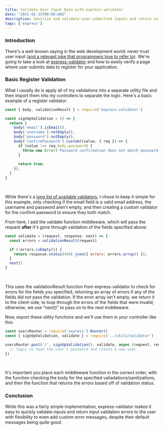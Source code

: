 ```yaml
---
title: Validate User Input Data with express-validator
date: "2021-02-13T00:00:00Z"
description: Sanitize and validate user-submitted inputs and return validation errors in Express
tags: ['express']
---
```


### Introduction

There's a well-known saying in the web development world: never trust user input ([and a relevant joke that programmers love to refer to](https://imgs.xkcd.com/comics/exploits_of_a_mom.png)). We're going to take a look at [express-validator](https://www.npmjs.com/package/express-validator) and how to easily verify a page where user submits data to register for your application.

### Basic Register Validation

What I usually do is apply all of my validations into a separate utility file and then import them into my controllers to separate the logic. Here's a basic example of a register validator:

```js
const { body, validationResult } = require('express-validator')

const signUpValidation = () => {
  return [
    body('email').isEmail(),
    body('username').notEmpty(),
    body('password').notEmpty(),
    body('confirmPassword').custom((value, { req }) => {
      if (value !== req.body.password) {
        throw new Error('Password confirmation does not match password');
      }
  
      return true;
    }),
  ]
}
```

<br />

While there's a [long list of available validators](https://github.com/validatorjs/validator.js#validators), I chose to keep it simple for this example, only checking if the email field is a valid email address, the username and password aren't empty, and then creating a custom validator for the confirm password to ensure they both match.

From here, I add the validate function middleware, which will pass the request **after** it's gone through validation of the fields specified above:

```js
const validate = (request, response, next) => {
  const errors = validationResult(request)

  if (!errors.isEmpty()) {
    return response.status(400).json({ errors: errors.array() });
  }
  next()
}
```

<br />

This uses the validationResult function from express-validator to check for errors for the fields you specified, returning an array of errors if any of the fields did not pass the validation. If the error array isn't empty, we return it to the client-side, to loop through the errors of the fields that were invalid; otherwise, we use "next()" to pass on to the next middleware.

Now, export these utility functions and we'll use them in your controller like this:

```js
const usersRouter = require('express').Router()
const { signUpValidation, validate } = require('../utils/validator')

usersRouter.post('/', signUpValidation(), validate, async (request, response) => {
  // logic to hash the user's password and create a new user
})
```

<br />

It's important you place each middleware function in the correct order, with the function checking the body for the specified valiadations/sanitizations, and then the function that returns the errors based off of validation status.

### Conclusion

While this was a fairly simple implementation, express-validator makes it easy to quickly validate inputs and return input validation errors to the user with flexibility to even add custom error messages, despite their default messages being quite good.